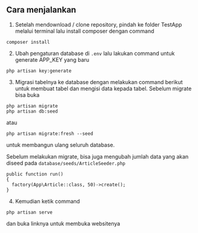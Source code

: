 ## Cara menjalankan

1. Setelah mendownload / clone repository, pindah ke folder TestApp melalui terminal lalu install composer dengan command 

```
composer install
```

2. Ubah pengaturan database di `.env` lalu lakukan command untuk generate APP_KEY yang baru

```
php artisan key:generate
```

3. Migrasi tabelnya ke database dengan melakukan command berikut untuk membuat tabel dan mengisi data kepada tabel.
Sebelum migrate bisa buka 

```
php artisan migrate
php artisan db:seed
```

atau

```
php artisan migrate:fresh --seed
```
untuk membangun ulang seluruh database.

Sebelum melakukan migrate, bisa juga mengubah jumlah data yang akan diseed pada `database/seeds/ArticleSeeder.php`
```
public function run()
{
  factory(App\Article::class, 50)->create();
}
```
4. Kemudian ketik command 
```
php artisan serve
```
dan buka linknya untuk membuka websitenya

